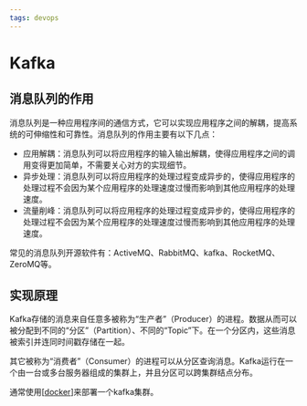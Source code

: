 ```yaml
---
tags: devops
---
```

# Kafka

## 消息队列的作用

消息队列是一种应用程序间的通信方式，它可以实现应用程序之间的解耦，提高系统的可伸缩性和可靠性。消息队列的作用主要有以下几点：

- 应用解耦：消息队列可以将应用程序的输入输出解耦，使得应用程序之间的调用变得更加简单，不需要关心对方的实现细节。
- 异步处理：消息队列可以将应用程序的处理过程变成异步的，使得应用程序的处理过程不会因为某个应用程序的处理速度过慢而影响到其他应用程序的处理速度。
- 流量削峰：消息队列可以将应用程序的处理过程变成异步的，使得应用程序的处理过程不会因为某个应用程序的处理速度过慢而影响到其他应用程序的处理速度。

常见的消息队列开源软件有：ActiveMQ、RabbitMQ、kafka、RocketMQ、ZeroMQ等。

## 实现原理

Kafka存储的消息来自任意多被称为“生产者”（Producer）的进程。数据从而可以被分配到不同的“分区”（Partition）、不同的“Topic”下。在一个分区内，这些消息被索引并连同时间戳存储在一起。

其它被称为“消费者”（Consumer）的进程可以从分区查询消息。Kafka运行在一个由一台或多台服务器组成的集群上，并且分区可以跨集群结点分布。

通常使用[[docker]]来部署一个kafka集群。

[//begin]: # "Autogenerated link references for markdown compatibility"
[docker]: docker.md "docker"
[//end]: # "Autogenerated link references"
